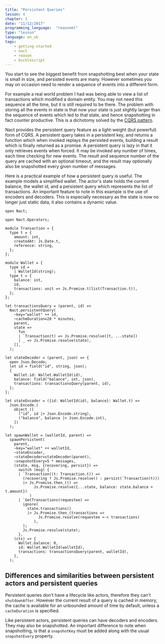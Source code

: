 ```yaml
---
title: "Persistent Queries"
lesson: 4
chapter: 3
date: "11/12/2017"
programming_language:  "reasonml"
type: "lesson"
language: en_uk
tags:
    - getting-started
    - nact
    - reason
    - bucklescript
---
```

You start to see the biggest benefit from snapshotting best when your state is small in size, and persisted events are many. 
However sometimes you may on occasion need to render a sequence of events into a different form.

For example a real world problem I had was being able to view a list of transactions which modified a domain entity. You may not need this sequence all the time, but it is still required to be there. The problem with storing all the events in state is that now your state is just slightly larger than the sequence of events which led to that state, and hence snapshotting in fact counter productive. This is a dichotomy solved by the [CQRS pattern](https://martinfowler.com/bliki/CQRS.html). 

Nact provides the persistent query feature as a light-weight (but powerful) form of CQRS. A persistent query takes in a persistent key, and returns a function which when invoked replays the persisted events, building a result which is finally returned as a promise. A persistent query is lazy in that it only retrieves events when forced. It may be invoked any number of times, each time checking for new events. The result and sequence number of the query are cached with an optional timeout, and the result may optionally also be snapshotted every given number of messages. 

Here is a practical example of how a persistent query is useful. The example models a simplified wallet. The actor's state holds the current balance, the wallet id, and a persistent query which represents the list of transactions. An important feature to note in this example is the use of encoders and decoders. This is especially necessary as the state is now no longer just static data, it also contains a dynamic value. 


```reason
open Nact;

open Nact.Operators;

module Transaction = {
  type t = {
    amount: int,
    createdAt: Js.Date.t,
    reference: string,
  };
};

module Wallet = {
  type id =
    | WalletId(string);
  type t = {
    balance: int,
    id,
    transactions: unit => Js.Promise.t(list(Transaction.t)),
  };
};

let transactionsQuery = (parent, id) =>
  Nact.persistentQuery(
    ~key="wallet" ++ id,
    ~cacheDuration=20 * minutes,
    parent,
    state =>
      fun
      | `Transaction(t) => Js.Promise.resolve([t, ...state])
      | _ => Js.Promise.resolve(state),
    [],
  );

let stateDecoder = (parent, json) => {
  open Json.Decode;
  let id = field("id", string, json);
  {
    Wallet.id: Wallet.WalletId(id),
    balance: field("balance", int, json),
    transactions: transactionsQuery(parent, id),
  };
};

let stateEncoder = ({id: WalletId(id), balance}: Wallet.t) =>
  Json.Encode.(
    object_([
      ("id", id |> Json.Encode.string),
      ("balance", balance |> Json.Encode.int),
    ])
  );

let spawnWallet = (walletId, parent) =>
  spawnPersistent(
    parent,
    ~key="wallet" ++ walletId,
    ~stateEncoder,
    ~stateDecoder=stateDecoder(parent),
    ~snapshotEvery=5 * messages,
    (state, msg, {recovering, persist}) =>
      switch (msg) {
      | `Transaction((t: Transaction.t)) =>
        (recovering ? Js.Promise.resolve() : persist(`Transaction(t)))
        |> Js.Promise.then_(() =>
             Js.Promise.resolve({...state, balance: state.balance + t.amount})
           )
      | `GetTransactions(requestee) =>
        ignore(
          state.transactions()
          |> Js.Promise.then_(transactions =>
               Js.Promise.resolve(requestee <-< transactions)
             ),
        );
        Js.Promise.resolve(state);
      },
    (ctx) => {
      Wallet.balance: 0,
      id: Wallet.WalletId(walletId),
      transactions: transactionsQuery(parent, walletId),
    },
  );
```
## Differences and similarities between persistent actors and persistent queries

Persistent queries don't have a lifecycle like actors, therefore they can't `shutdownAfter`. However the current result of a query is cached in memory, the cache is available for an unbounded amount of time by default, unless a `cacheDuration` is specified.

Like persistent actors, persistent queries can have decoders and encoders. They may also be snapshotted. An important difference to note when snapshotting, is that a `snapshotKey` must be added along with the usual `snapshotEvery` property. 